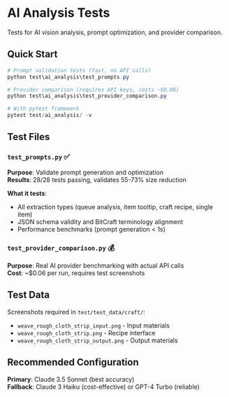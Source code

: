 # AI Analysis Tests

Tests for AI vision analysis, prompt optimization, and provider comparison.

## Quick Start

```powershell
# Prompt validation tests (fast, no API calls)
python test\ai_analysis\test_prompts.py

# Provider comparison (requires API keys, costs ~$0.06)
python test\ai_analysis\test_provider_comparison.py

# With pytest framework
pytest test/ai_analysis/ -v
```

## Test Files

### `test_prompts.py` ✅
**Purpose**: Validate prompt generation and optimization  
**Results**: 28/28 tests passing, validates 55-73% size reduction

**What it tests**:
- All extraction types (queue analysis, item tooltip, craft recipe, single item)
- JSON schema validity and BitCraft terminology alignment
- Performance benchmarks (prompt generation < 1s)

### `test_provider_comparison.py` 💰
**Purpose**: Real AI provider benchmarking with actual API calls  
**Cost**: ~$0.06 per run, requires test screenshots

## Test Data

Screenshots required in `test/test_data/craft/`:
- `weave_rough_cloth_strip_input.png` - Input materials
- `weave_rough_cloth_strip.png` - Recipe interface  
- `weave_rough_cloth_strip_output.png` - Output materials

## Recommended Configuration

**Primary**: Claude 3.5 Sonnet (best accuracy)  
**Fallback**: Claude 3 Haiku (cost-effective) or GPT-4 Turbo (reliable)

